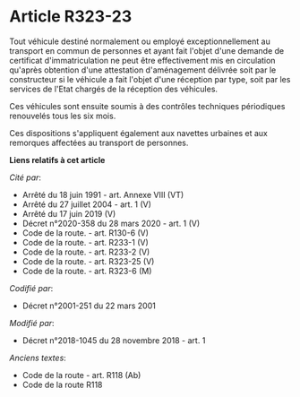 # Article R323-23

Tout véhicule destiné normalement ou employé exceptionnellement au transport en commun de personnes et ayant fait l'objet
d'une demande de certificat d'immatriculation ne peut être effectivement mis en circulation qu'après obtention d'une
attestation d'aménagement délivrée soit par le constructeur si le véhicule a fait l'objet d'une réception par type, soit par
les services de l'Etat chargés de la réception des véhicules.

Ces véhicules sont ensuite soumis à des contrôles techniques périodiques renouvelés tous les six mois.

Ces dispositions s'appliquent également aux navettes urbaines et aux remorques affectées au transport de personnes.

**Liens relatifs à cet article**

_Cité par_:

  - Arrêté du 18 juin 1991 - art. Annexe VIII (VT)
  - Arrêté du 27 juillet 2004 - art. 1 (V)
  - Arrêté du 17 juin 2019 (V)
  - Décret n°2020-358 du 28 mars 2020 - art. 1 (V)
  - Code de la route. - art. R130-6 (V)
  - Code de la route. - art. R233-1 (V)
  - Code de la route. - art. R233-2 (V)
  - Code de la route. - art. R323-25 (V)
  - Code de la route. - art. R323-6 (M)

_Codifié par_:

  - Décret n°2001-251 du 22 mars 2001

_Modifié par_:

  - Décret n°2018-1045 du 28 novembre 2018 - art. 1

_Anciens textes_:

  - Code de la route - art. R118 (Ab)
  - Code de la route R118
